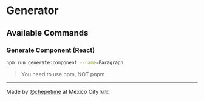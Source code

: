 # Generator

## Available Commands

### Generate Component (React)

```sh
npm run generate:component --name=Paragraph
```

> You need to use npm, NOT pnpm

---

Made by [@chepetime](https://github.com/chepetime) at Mexico City 🇲🇽
